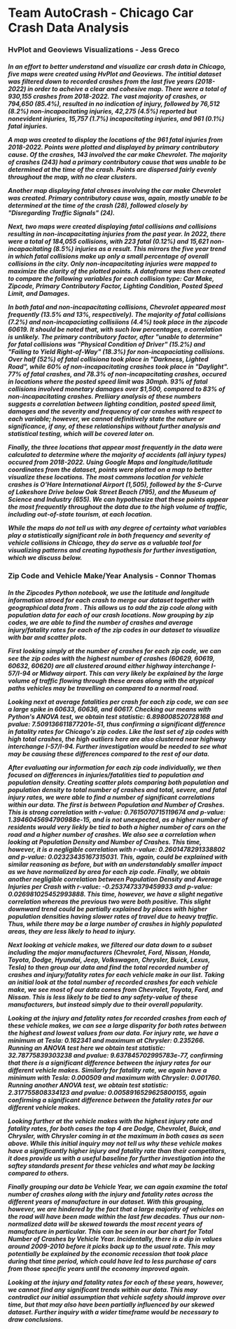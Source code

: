# Team AutoCrash - Chicago Car Crash Data Analysis

<h3> HvPlot and Geoviews Visualizations - Jess Greco


<h5> In an effort to better understand and visualize car crash data in Chicago, five maps were created using HvPlot and Geoviews. The intitial dataset was filtered down to recorded crashes from the last five years (2018-2022) in order to acheive a clear and cohesive map. There were a total of 930,155 crashes from 2018-2022. The vast majority of crashes, or 794,650 (85.4%), resulted in no indication of injury, followed by 76,512 (8.2%) non-incapacitating injuries, 42,275 (4.5%) reported but nonevident injuries, 15,757 (1.7%) incapacitating injuries, and 961 (0.1%) fatal injuries.

A map was created to display the locations of the 961 fatal injuries from 2018-2022. Points were plotted and displayed by primary contributory cause. Of the crashes, 143 involved the car make Chevrolet. The majority of crashes (243) had a primary contributory cause that was unable to be determined at the time of the crash. Points are dispersed fairly evenly throughout the map, with no clear clusters. 

Another map displaying fatal chrases involving the car make Chevrolet was created. Primary contributory cause was, again, mostly unable to be determined at the time of the crash (28), followed closely by "Disregarding Traffic Signals" (24). 

Next, two maps were created displaying fatal collisions and collisions resulting in non-incapacitating injuries from the past year. In 2022, there were a total of 184,055 collisions, with 223 fatal (0.12%) and 15,621 non-incapacitating (8.5%) injuries as a result. This mirrors the five year trend in which fatal collisions make up only a small percentage of overall collisions in the city. Only non-incapacitating injuries were mapped to maximize the clarity of the plotted points. A dataframe was then created to compare the following variables for each collision type: Car Make, Zipcode, Primary Contributory Factor, Lighting Condition, Posted Speed Limit, and Damages. 

In both fatal and non-incapacitating collisions, Chevrolet appeared most frequently (13.5% and 13%, respectively). The majority of fatal collisions (7.2%) and non-incapaciating collisiions (4.4%) took place in the zipcode 60619. It should be noted that, with such low percentages, a correlation is unlikely. The primary contributory factor, after "unable to determine" for fatal collisions was "Physical Condition of Driver" (15.2%) and "Failing to Yield Right-of-Way" (18.3%) for non-incapaciating collisions. Over half (52%) of fatal collisiona took place in "Darkness, Lighted Road", while 60% of non-incapacitating crashes took place in "Daylight". 77% of fatal crashes, and 78.3% of non-incapacitating crashes, occured in locations where the posted speed limit was 30mph. 93% of fatal collisions involved monetary damages over $1,500, compared to 83% of non-incapacitating crashes. Preliiary analysis of these numbers suggests a correlation between lighting condition, posted speed limit, damages and the severity and frequency of car crashes with respect to each variable; however, we cannot definitively state the nature or significance, if any, of these relationships without further analysis and statistical testing, which will be covered later on.  

Finally, the three locations that appear most frequently in the data were calculated to determine where the majority of accidents (all injury types) occured from 2018-2022. Using Google Maps and longitude/latitude coordinates from the dataset, points were plotted on a map to better visualize these locations. The most commons location for vehicle crashes is O'Hare International Airport (1,505), followed by the S-Curve of Lakeshore Drive below Oak Street Beach (795), and the Museum of Science and Industry (655). We can hypothesize that these points appear the most frequently throughout the data due to the high volume of traffic, including out-of-state tourism, at each location. 
  
While the maps do not tell us with any degree of certainty what variables play a statistically significant role in both frequency and severity of vehicle collisions in Chicago, they do serve as a valuable tool for visualizing patterns and creating hypothesis for further investigation, which we discuss below. 
  
  
  
<h3> Zip Code and Vehicle Make/Year Analysis - Connor Thomas


<h5> In the Zipcodes Python notebook, we use the latitude and longitude information stroed for each crash to merge our dataset together with geographical data from <https://www.arcgis.com/home/item.html?id=8d2012a2016e484dafaac0451f9aea24>. This allows us to add the zip code along with population data for each of our crash locations. Now grouping by zip codes, we are able to find the number of crashes and average injury/fatality rates for each of the zip codes in our dataset to visualize with bar and scatter plots.

First looking simply at the number of crashes for each zip code, we can see the zip codes with the highest number of crashes (60629, 60619, 60632, 60620) are all clustered around either highway interchange I-57/I-94 or Midway airport. This can very likely be explained by the large volume of traffic flowing through these areas along with the atypical paths vehicles may be travelling on compared to a normal road.

Looking next at average fatalities per crash for each zip code, we can see a large spike in 60633, 60636, and 60617. Checking our means with Python's ANOVA test, we obtain  **test statistic: 6.898008520728168** and **pvalue: 7.509136611877201e-51**, thus confirming a significant difference in fatality rates for Chicago's zip codes. Like the last set of zip codes with high total crashes, the high outliers here are also clustered near highway interchange I-57/I-94. Further investigation would be needed to see what may be causing these differences compared to the rest of our data.

After evaluating our information for each zip code individually, we then focused on differences in injuries/fatalities tied to population and population density. Creating scatter plots comparing both population and population density to total number of crashes and total, severe, and fatal injury rates, we were able to find a number of significant correlations within our data. The first is between Population and Number of Crashes. This is strong correlation with **r-value: 0.7615070715119674** and **p-value: 1.3946045694790988e-15**, and is not unexpected, as a higher number of residents would very liekly be tied to both a higher number of cars on the road and a higher number of crashes. We also see a correlation when looking at Population Density and Number of Crashes. This time, however, it is a negligible correlation with **r-value: 0.2601478291338802** and **p-value: 0.02323435167315031**. This, again, could be explained with similar reasoning as before, but with an understandably smaller impact as we have normalized by area for each zip code. Finally, we obtain another negligible correlation between Population Density and Average Injuries per Crash with **r-value: -0.2537473379459933** and **p-value: 0.026981025452993888**. This time, however, we have a slight negative correlation whereas the previous two were both positive. This slight downward trend could be partially explained by places with higher population densities having slower rates of travel due to heavy traffic. Thus, while there may be a large number of crashes in highly populated areas, they are less likely to head to injury.

Next looking at vehicle makes, we filtered our data down to a subset including the major manufacturers (Chevrolet, Ford, Nissan, Honda, Toyota, Dodge, Hyundai, Jeep, Volkswagen, Chrysler, Buick, Lexus, Tesla) to then group our data and find the total recorded number of crashes and injury/fatality rates for each vehicle make in our list. Taking an initial look at the total number of recorded crashes for each vehicle make, we see most of our data comes from Chevrolet, Toyota, Ford, and Nissan. This is less likely to be tied to any safety-value of these manufacturers, but instead simply due to their overall popularity.

Looking at the injury and fatality rates for recorded crashes from each of these vehicle makes, we can see a large disparity for both rates between the highest and lowest values from our data. For injury rate, we have a minimum at **Tesla: 0.162341** and maximum at **Chrysler: 0.235266**. Running an ANOVA test here we obtain **test statistic: 32.78775839303238** and **pvalue: 9.637845702995783e-77**, confirming that there is a significant difference between the injury rates for our different vehicle makes. Similarly for fatality rate, we again have a minimum with **Tesla: 0.000509** and maximum with **Chrysler: 0.001760**. Running another ANOVA test, we obtain **test statistic: 2.317755808334123** and **pvalue: 0.0058916529625800155**, again confirming a significant difference between the fatality rates for our different vehicle makes.

Looking further at the vehicle makes with the highest injury rate and fatality rates, for both cases the top 4 are Dodge, Chevrolet, Buick, and Chrysler, with Chrysler coming in at the maximum in both cases as seen above. While this initial inquiry may not tell us why these vehicle makes have a significantly higher injury and fatality rate than their competitors, it does provide us with a useful baseline for further investigation into the saftey standards present for these vehicles and what may be lacking compared to others.

Finally grouping our data be Vehicle Year, we can again examine the total number of crashes along with the injury and fatality rates across the different years of manufacture in our dataset. With this grouping, however, we are hindered by the fact that a large majority of vehicles on the road will have been made within the last few decades. Thus our non-normalized data will be skewed towards the most recent years of manufacture in particular. This can be seen in our bar chart for Total Number of Crashes by Vehicle Year. Incidentally, there is a dip in values around 2009-2010 before it picks back up to the usual rate.  This may potentially be explained by the economic recession that took place during that time period, which could have led to less purchase of cars from those specific years until the economy improved again.

Looking at the injury and fatality rates for each of these years, however, we cannot find any significant trends within our data. This may contradict our initial assumption that vehicle safety should improve over time, but that may also have been partially influenced by our skewed dataset. Further inquiry with a wider timeframe would be necessary to draw conclusions.

